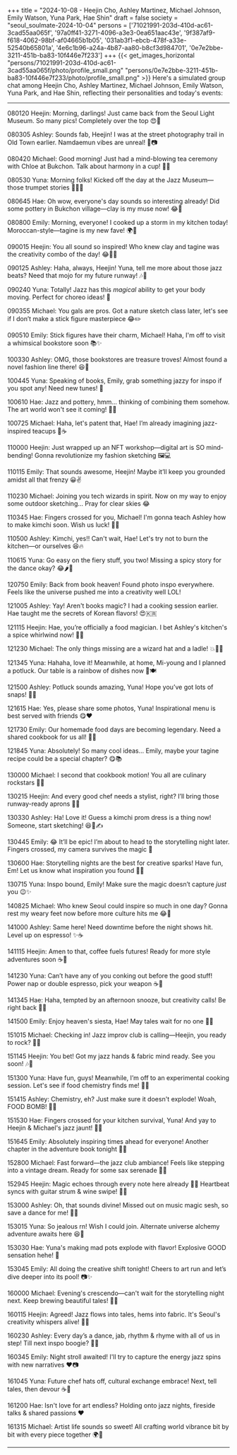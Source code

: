 +++
title = "2024-10-08 - Heejin Cho, Ashley Martinez, Michael Johnson, Emily Watson, Yuna Park, Hae Shin"
draft = false
society = "seoul_soulmate-2024-10-04"
persons = ['71021991-203d-410d-ac61-3cad55aa065f', '97a0ff41-3271-4096-a3e3-0ea651aac43e', '9f387af9-f618-4062-98bf-af04665b1b05', '031ab3f1-ebcb-478f-a33e-52540b65801a', '4e6c1b96-a24a-4b87-aa80-b8cf3d984701', '0e7e2bbe-3211-451b-ba83-10f446e7f233']
+++
{{< get_images_horizontal "persons/71021991-203d-410d-ac61-3cad55aa065f/photo/profile_small.png" "persons/0e7e2bbe-3211-451b-ba83-10f446e7f233/photo/profile_small.png" >}}
Here's a simulated group chat among Heejin Cho, Ashley Martinez, Michael Johnson, Emily Watson, Yuna Park, and Hae Shin, reflecting their personalities and today's events:

---

080120 Heejin: Morning, darlings! Just came back from the Seoul Light Museum. So many pics! Completely over the top 😍📸

080305 Ashley: Sounds fab, Heejin! I was at the street photography trail in Old Town earlier. Namdaemun vibes are unreal! 🎨📷

080420 Michael: Good morning! Just had a mind-blowing tea ceremony with Chloe at Bukchon. Talk about harmony in a cup! 🍵😌

080530 Yuna: Morning folks! Kicked off the day at the Jazz Museum—those trumpet stories 💭🎺🔥

080645 Hae: Oh wow, everyone's day sounds so interesting already! Did some pottery in Bukchon village—clay is my muse now! 😂🏺

080800 Emily: Morning, everyone! I cooked up a storm in my kitchen today! Moroccan-style—tagine is my new fave! 🌍🍲

090015 Heejin: You all sound so inspired! Who knew clay and tagine was the creativity combo of the day! 😂🎨🍲

090125 Ashley: Haha, always, Heejin! Yuna, tell me more about those jazz beats? Need that mojo for my future runway! 🎶👠

090240 Yuna: Totally! Jazz has this *magical* ability to get your body moving. Perfect for choreo ideas! 💃

090355 Michael: You gals are pros. Got a nature sketch class later, let's see if I don’t make a stick figure masterpiece 😂✏️

090510 Emily: Stick figures have their charm, Michael! Haha, I'm off to visit a whimsical bookstore soon 📚✨

100330 Ashley: OMG, those bookstores are treasure troves! Almost found a novel fashion line there! 😆📖

100445 Yuna: Speaking of books, Emily, grab something jazzy for inspo if you spot any! Need new tunes! 🎷

100610 Hae: Jazz and pottery, hmm... thinking of combining them somehow. The art world won't see it coming! 🎼🥣

100725 Michael: Haha, let's patent that, Hae! I’m already imagining jazz-inspired teacups 🎺☕

110000 Heejin: Just wrapped up an NFT workshop—digital art is SO mind-bending! Gonna revolutionize my fashion sketching 🖼️💻

110115 Emily: That sounds awesome, Heejin! Maybe it’ll keep you grounded amidst all that frenzy 😀✌️

110230 Michael: Joining you tech wizards in spirit. Now on my way to enjoy some outdoor sketching... Pray for clear skies 😂

110345 Hae: Fingers crossed for you, Michael! I'm gonna teach Ashley how to make kimchi soon. Wish us luck! 🥬🔪

110500 Ashley: Kimchi, yes!! Can't wait, Hae! Let's try not to burn the kitchen—or ourselves 😆🔥

110615 Yuna: Go easy on the fiery stuff, you two! Missing a spicy story for the dance okay? 😂🌶️💃

120750 Emily: Back from book heaven! Found photo inspo everywhere. Feels like the universe pushed me into a creativity well LOL!

121005 Ashley: Yay! Aren't books magic? I had a cooking session earlier. Hae taught me the secrets of Korean flavors! 😍🇰🇷

121115 Heejin: Hae, you’re officially a food magician. I bet Ashley's kitchen's a spice whirlwind now! 🍙✨

121230 Michael: The only things missing are a wizard hat and a ladle! 💥🎩🥄

121345 Yuna: Hahaha, love it! Meanwhile, at home, Mi-young and I planned a potluck. Our table is a rainbow of dishes now 🌈🍽️

121500 Ashley: Potluck sounds amazing, Yuna! Hope you’ve got lots of snaps! 📸😋

121615 Hae: Yes, please share some photos, Yuna! Inspirational menu is best served with friends 😋❤️

121730 Emily: Our homemade food days are becoming legendary. Need a shared cookbook for us all! 📖🍴

121845 Yuna: Absolutely! So many cool ideas... Emily, maybe your tagine recipe could be a special chapter? 😋📚

130000 Michael: I second that cookbook motion! You all are culinary rockstars 🌟🎸 

130215 Heejin: And every good chef needs a stylist, right? I’ll bring those runway-ready aprons 👗🔪

130330 Ashley: Ha! Love it! Guess a kimchi prom dress is a thing now! Someone, start sketching! 😆🥬✍️

130445 Emily: 😂 It’ll be epic! I’m about to head to the storytelling night later. Fingers crossed, my camera survives the magic 🎥

130600 Hae: Storytelling nights are the best for creative sparks! Have fun, Em! Let us know what inspiration you found 📜✨

130715 Yuna: Inspo bound, Emily! Make sure the magic doesn’t capture *just* you 😉✨

140825 Michael: Who knew Seoul could inspire so much in one day? Gonna rest my weary feet now before more culture hits me 😂🚶

141000 Ashley: Same here! Need downtime before the night shows hit. Level up on espresso! ✨☕

141115 Heejin: Amen to that, coffee fuels futures! Ready for more style adventures soon ☕💃

141230 Yuna: Can’t have any of you conking out before the good stuff! Power nap or double espresso, pick your weapon ☕💪

141345 Hae: Haha, tempted by an afternoon snooze, but creativity calls! Be right back 🙈💤

141500 Emily: Enjoy heaven's siesta, Hae! May tales wait for no one 🌙✨

151015 Michael: Checking in! Jazz improv club is calling—Heejin, you ready to rock? 🎷🥁

151145 Heejin: You bet! Got my jazz hands & fabric mind ready. See you soon! 🎶👗

151300 Yuna: Have fun, guys! Meanwhile, I’m off to an experimental cooking session. Let's see if food chemistry finds me! 🧪🍲

151415 Ashley: Chemistry, eh? Just make sure it doesn't explode! Woah, FOOD BOMB! 🤯🍛

151530 Hae: Fingers crossed for your kitchen survival, Yuna! And yay to Heejin & Michael's jazz jaunt! 💃🎶

151645 Emily: Absolutely inspiring times ahead for everyone! Another chapter in the adventure book tonight 🎡📙

152800 Michael: Fast forward—the jazz club ambiance! Feels like stepping into a vintage dream. Ready for some sax serenade 🎵🎤

152945 Heejin: Magic echoes through every note here already 🌙🎷 Heartbeat syncs with guitar strum & wine swipe! 🍷💋

153000 Ashley: Oh, that sounds divine! Missed out on music magic sesh, so save a dance for me! 💃🍷

153015 Yuna: So jealous rn! Wish I could join. Alternate universe alchemy adventure awaits here 😆💫

153030 Hae: Yuna's making mad pots explode with flavor! Explosive GOOD sensation hehe! 🌋

153045 Emily: All doing the creative shift tonight! Cheers to art run and let’s dive deeper into its pool! 📷✨

160000 Michael: Evening's crescendo—can't wait for the storytelling night next. Keep brewing beautiful tales! 🌌📖

160115 Heejin: Agreed! Jazz flows into tales, hems into fabric. It's Seoul's creativity whispers alive! 🎨✨

160230 Ashley: Every day’s a dance, jab, rhythm & rhyme with all of us in step! Till next inspo boogie? 💃🕺

160345 Emily: Night stroll awaited! I'll try to capture the energy jazz spins with new narratives ❤️📷

161045 Yuna: Future chef hats off, cultural exchange embrace! Next, tell tales, then devour ☕🔮

161200 Hae: Isn't love for art endless? Holding onto jazz nights, fireside talks & shared passions ❤️

161315 Michael: Artist life sounds so sweet! All crafting world vibrance bit by bit with every piece together 🌍🌟

---
